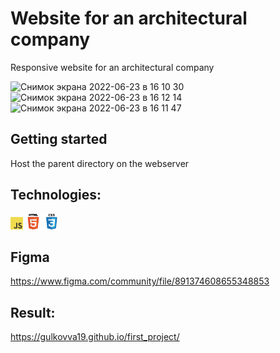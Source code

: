 # Website for an architectural company

<p>Responsive website for an architectural company</p>
<img width="700" alt="Снимок экрана 2022-06-23 в 16 10 30" src="https://user-images.githubusercontent.com/91186108/175306493-2c2da33d-3d57-462c-94b5-0df7a87b4729.png">
<img width="700" alt="Снимок экрана 2022-06-23 в 16 12 14" src="https://user-images.githubusercontent.com/91186108/175306850-640df85e-f2fc-4132-bf8b-6700e635bb69.png">
<img width="700" alt="Снимок экрана 2022-06-23 в 16 11 47" src="https://user-images.githubusercontent.com/91186108/175306787-d2d02f25-0f29-4c67-87a4-ecc1f8819b03.png">

## Getting started
Host the parent directory on the webserver
  
## Technologies:
<code><img height="20" src="https://raw.githubusercontent.com/github/explore/80688e429a7d4ef2fca1e82350fe8e3517d3494d/topics/javascript/javascript.png"></code>
<code><img height="25" src="https://raw.githubusercontent.com/github/explore/80688e429a7d4ef2fca1e82350fe8e3517d3494d/topics/html/html.png"></code>
<code><img height="25" src="https://raw.githubusercontent.com/github/explore/80688e429a7d4ef2fca1e82350fe8e3517d3494d/topics/css/css.png"></code>

## Figma
https://www.figma.com/community/file/891374608655348853

## Result:
https://gulkovva19.github.io/first_project/
